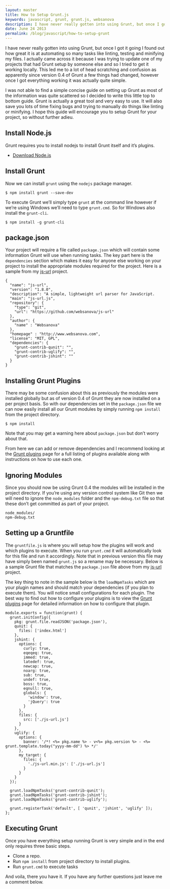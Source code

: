 ```yaml
---
layout: master
title: How to Setup Grunt.js
keywords: javascript, grunt, grunt.js, websanova
description: I have never really gotten into using Grunt, but once I got it going I found out how great it is at automating so many tasks like linting, testing and minifying my files.
date: June 24 2013
permalink: /blog/javascript/how-to-setup-grunt
---
```


I have never really gotten into using Grunt, but once I got it going I found out how great it is at automating so many tasks like linting, testing and minifying my files. I actually came across it because I was trying to update one of my projects that had Grunt setup by someone else and so I tried to get it working locally. This led me to a lot of head scratching and confusion as apparently since version 0.4 of Grunt a few things had changed, however once I got everything working it was actually quite simple.

I was not able to find a simple concise guide on setting up Grunt as most of the information was quite scattered so I decided to write this little top to bottom guide. Grunt is actually a great tool and very easy to use. It will also save you lots of time fixing bugs and trying to manually do things like linting or minifying. I hope this guide will encourage you to setup Grunt for your project, so without further adieu.

## Install Node.js

Grunt requires you to install nodejs to install Grunt itself and it’s plugins.

* [Download Node.js](http://nodejs.org/download)

## Install Grunt

Now we can install `grunt` using the `nodejs` package manager.

~~~
$ npm install grunt --save-dev
~~~

To execute Grunt we’ll simply type `grunt` at the command line however if we’re using Windows we’ll need to type `grunt.cmd`. So for Windows also install the `grunt-cli`.

~~~
$ npm install -g grunt-cli
~~~

## package.json

Your project will require a file called `package.json` which will contain some information Grunt will use when running tasks. The key part here is the `dependencies` section which makes it easy for anyone else working on your project to install the appropriate modules required for the project. Here is a sample from my [js-url](https://github.com/websanova/js-url) project.

~~~
{
  "name": "js-url",
  "version": "1.8.0",
  "description": "A simple, lightweight url parser for JavaScript.
  "main": "js-url.js",
  "repository": {
    "type": "git",
    "url": "https://github.com/websanova/js-url"
  },
  "author": {
    "name" : "Websanova"
  },
  "homepage" : "http://www.websanova.com",
  "license": "MIT, GPL",
  "dependencies": {
    "grunt-contrib-qunit": "",
    "grunt-contrib-uglify": "",
    "grunt-contrib-jshint": ""
  }
}
~~~

## Installing Grunt Plugins

There may be some confusion about this as previously the modules were installed globally but as of version 0.4 of Grunt they are now installed on a per project basis. So with our dependencies set in the `package.json` file we can now easily install all our Grunt modules by simply running `npm install` from the project directory.

~~~
$ npm install
~~~

Note that you may get a warning here about `package.json` but don’t worry about that.

From here we can add or remove dependencies and I recommend looking at the [Grunt plugins](http://gruntjs.com/plugins) page for a full listing of plugins available along with instructions on how to use each one.

## Ignoring Modules

Since you should now be using Grunt 0.4 the modules will be installed in the project directory. If you’re using any version control system like Git then we will need to ignore the `node_modules` folder and the `npm-debug.txt` file so that these don’t get committed as part of your project.

~~~
node_modules/
npm-debug.txt
~~~

## Setting up a Gruntfile

The `gruntfile.js` is where you will setup how the plugins will work and which plugins to execute. When you run `grunt.cmd` it will automatically look for this file and run it accordingly. Note that in previous version this file may have simply been named `grunt.js` so a rename may be necessary. Below is a sample Grunt file that matches the `package.json` file above from my [js-url](https://github.com/websanova/js-url) project.

The key thing to note in the sample below is the `loadNpmTasks` which are your plugin names and should match your dependencies (if you plan to execute them). You will notice small configurations for each plugin. The best way to find out how to configure your plugins is to view the [Grunt plugins](http://gruntjs.com/plugins) page for detailed information on how to configure that plugin.

~~~
module.exports = function(grunt) {
  grunt.initConfig({
    pkg: grunt.file.readJSON('package.json'),
    qunit: {
      files: ['index.html']
    },
    jshint: {
      options: {
        curly: true,
        eqeqeq: true,
        immed: true,
        latedef: true,
        newcap: true,
        noarg: true,
        sub: true,
        undef: true,
        boss: true,
        eqnull: true,
        globals: {
          'window': true,
          'jQuery': true
        }
      },
      files: {
        src: ['./js-url.js']
      }
    },
    uglify: {
      options: {
        banner: '/*! <%= pkg.name %> - v<%= pkg.version %> - <%= grunt.template.today("yyyy-mm-dd") %> */'
      },
      my_target: {
        files: {
          './js-url.min.js': ['./js-url.js']
        }
      }
    }
  });

  grunt.loadNpmTasks('grunt-contrib-qunit');
  grunt.loadNpmTasks('grunt-contrib-jshint');
  grunt.loadNpmTasks('grunt-contrib-uglify');

  grunt.registerTask('default', [ 'qunit', 'jshint', 'uglify' ]);
};
~~~

## Executing Grunt

Once you have everything setup running Grunt is very simple and in the end only requires three basic steps.

* Clone a repo.
* Run `npm install` from project directory to install plugins.
* Run `grunt.cmd` to execute tasks

And voila, there you have it. If you have any further questions just leave me a comment below.